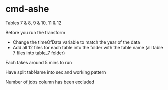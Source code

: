 # cmd-ashe 

Tables 7 & 8, 9 & 10, 11 & 12

Before you run the transform
- Change the timeOfData variable to match the year of the data
- Add all 12 files for each table into the folder with the table name (all table 7 files into table_7 folder)

Each takes around 5 mins to run

Have split tabName into sex and working pattern

Number of jobs column has been excluded
